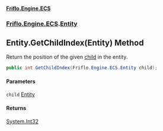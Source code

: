 #### [Friflo.Engine.ECS](index.md#'index')
### [Friflo.Engine.ECS](Friflo.Engine.ECS.md#'Friflo.Engine.ECS').[Entity](Entity.md#'Friflo.Engine.ECS.Entity')

## Entity.GetChildIndex(Entity) Method

Return the position of the given [child](Entity.GetChildIndex(Entity).md#Friflo.Engine.ECS.Entity.GetChildIndex(Friflo.Engine.ECS.Entity).child#'Friflo.Engine.ECS.Entity.GetChildIndex(Friflo.Engine.ECS.Entity).child') in the entity.

```csharp
public int GetChildIndex(Friflo.Engine.ECS.Entity child);
```
#### Parameters

<a name='Friflo.Engine.ECS.Entity.GetChildIndex(Friflo.Engine.ECS.Entity).child'></a>

`child` [Entity](Entity.md#'Friflo.Engine.ECS.Entity')

#### Returns
[System.Int32](https://docs.microsoft.com/en-us/dotnet/api/System.Int32#'System.Int32')